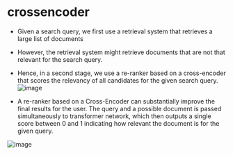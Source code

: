 # crossencoder
- Given a search query, we first use a retrieval system that retrieves a large list of documents
- However, the retrieval system might retrieve documents that are not that relevant for the search query.
- Hence, in a second stage, we use a re-ranker based on a cross-encoder that scores the relevancy of all candidates for the given search query.
![image](https://github.com/soumya-mishra/crossencoder/assets/39845943/9b977c20-ddde-48a5-af10-30c606174915)

- A re-ranker based on a Cross-Encoder can substantially improve the final results for the user. The query and a possible document is passed simultaneously to transformer network, which then outputs a single score between 0 and 1 indicating how relevant the document is for the given query.

![image](https://github.com/soumya-mishra/crossencoder/assets/39845943/0a549321-8964-4f46-9419-f3133f80f7f1)


